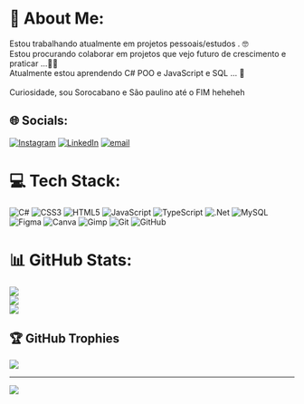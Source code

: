 # 💫 About Me:
Estou trabalhando atualmente em projetos pessoais/estudos . 🤓<br>Estou procurando colaborar em projetos que vejo futuro de crescimento e praticar ...👨‍💻<br>Atualmente estou aprendendo C# POO e JavaScript e SQL ... 🎲<br><br>Curiosidade, sou Sorocabano e São paulino  até o FIM heheheh 


## 🌐 Socials:
[![Instagram](https://img.shields.io/badge/Instagram-%23E4405F.svg?logo=Instagram&logoColor=white)](https://instagram.com/jean_cigerza) [![LinkedIn](https://img.shields.io/badge/LinkedIn-%230077B5.svg?logo=linkedin&logoColor=white)](https://linkedin.com/in/https://www.linkedin.com/in/jean-cigerza-785111194/) [![email](https://img.shields.io/badge/Email-D14836?logo=gmail&logoColor=white)](mailto:jeancigerza@gmail.com) 

# 💻 Tech Stack:
![C#](https://img.shields.io/badge/c%23-%23239120.svg?style=flat&logo=csharp&logoColor=white) ![CSS3](https://img.shields.io/badge/css3-%231572B6.svg?style=flat&logo=css3&logoColor=white) ![HTML5](https://img.shields.io/badge/html5-%23E34F26.svg?style=flat&logo=html5&logoColor=white) ![JavaScript](https://img.shields.io/badge/javascript-%23323330.svg?style=flat&logo=javascript&logoColor=%23F7DF1E) ![TypeScript](https://img.shields.io/badge/typescript-%23007ACC.svg?style=flat&logo=typescript&logoColor=white) ![.Net](https://img.shields.io/badge/.NET-5C2D91?style=flat&logo=.net&logoColor=white) ![MySQL](https://img.shields.io/badge/mysql-4479A1.svg?style=flat&logo=mysql&logoColor=white) ![Figma](https://img.shields.io/badge/figma-%23F24E1E.svg?style=flat&logo=figma&logoColor=white) ![Canva](https://img.shields.io/badge/Canva-%2300C4CC.svg?style=flat&logo=Canva&logoColor=white) ![Gimp](https://img.shields.io/badge/Gimp-657D8B?style=flat&logo=gimp&logoColor=FFFFFF) ![Git](https://img.shields.io/badge/git-%23F05033.svg?style=flat&logo=git&logoColor=white) ![GitHub](https://img.shields.io/badge/github-%23121011.svg?style=flat&logo=github&logoColor=white)
# 📊 GitHub Stats:
![](https://github-readme-stats.vercel.app/api?username=JeanCigerza2002&theme=dark&hide_border=false&include_all_commits=true&count_private=false)<br/>
![](https://nirzak-streak-stats.vercel.app/?user=JeanCigerza2002&theme=dark&hide_border=false)<br/>
![](https://github-readme-stats.vercel.app/api/top-langs/?username=JeanCigerza2002&theme=dark&hide_border=false&include_all_commits=true&count_private=false&layout=compact)

## 🏆 GitHub Trophies
![](https://github-profile-trophy.vercel.app/?username=JeanCigerza2002&theme=radical&no-frame=false&no-bg=false&margin-w=4)

---
[![](https://visitcount.itsvg.in/api?id=JeanCigerza2002&icon=1&color=7)](https://visitcount.itsvg.in)


